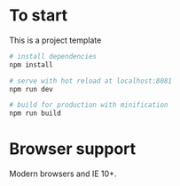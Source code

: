 

# To start

This is a project template

``` bash
# install dependencies
npm install

# serve with hot reload at localhost:8081
npm run dev

# build for production with minification
npm run build

```


# Browser support

Modern browsers and IE 10+.
